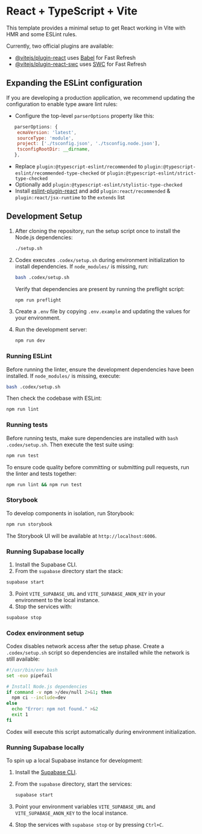 # React + TypeScript + Vite

This template provides a minimal setup to get React working in Vite with HMR and some ESLint rules.

Currently, two official plugins are available:

- [@vitejs/plugin-react](https://github.com/vitejs/vite-plugin-react/blob/main/packages/plugin-react/README.md) uses [Babel](https://babeljs.io/) for Fast Refresh
- [@vitejs/plugin-react-swc](https://github.com/vitejs/vite-plugin-react-swc) uses [SWC](https://swc.rs/) for Fast Refresh

## Expanding the ESLint configuration

If you are developing a production application, we recommend updating the configuration to enable type aware lint rules:

- Configure the top-level `parserOptions` property like this:

```js
   parserOptions: {
    ecmaVersion: 'latest',
    sourceType: 'module',
    project: ['./tsconfig.json', './tsconfig.node.json'],
    tsconfigRootDir: __dirname,
   },
```

- Replace `plugin:@typescript-eslint/recommended` to `plugin:@typescript-eslint/recommended-type-checked` or `plugin:@typescript-eslint/strict-type-checked`
- Optionally add `plugin:@typescript-eslint/stylistic-type-checked`
- Install [eslint-plugin-react](https://github.com/jsx-eslint/eslint-plugin-react) and add `plugin:react/recommended` & `plugin:react/jsx-runtime` to the `extends` list

## Development Setup

1. After cloning the repository, run the setup script once to install the Node.js dependencies:

   ```bash
   ./setup.sh
   ```
2. Codex executes `.codex/setup.sh` during environment initialization to install dependencies. If `node_modules/` is missing, run:

   ```bash
   bash .codex/setup.sh
   ```

   Verify that dependencies are present by running the preflight script:

   ```bash
   npm run preflight
   ```

3. Create a `.env` file by copying `.env.example` and updating the values for your environment.

4. Run the development server:

   ```bash
   npm run dev
   ```

### Running ESLint

Before running the linter, ensure the development dependencies have been
installed. If `node_modules/` is missing, execute:

```bash
bash .codex/setup.sh
```

Then check the codebase with ESLint:

```bash
npm run lint
```

### Running tests

Before running tests, make sure dependencies are installed with `bash .codex/setup.sh`.
Then execute the test suite using:

```bash
npm run test
```

To ensure code quality before committing or submitting pull requests, run the
linter and tests together:

```bash
npm run lint && npm run test
```

### Storybook

To develop components in isolation, run Storybook:

```bash
npm run storybook
```

The Storybook UI will be available at `http://localhost:6006`.

### Running Supabase locally

1. Install the Supabase CLI.
2. From the `supabase` directory start the stack:
```bash
supabase start
```
3. Point `VITE_SUPABASE_URL` and `VITE_SUPABASE_ANON_KEY` in your environment to the local instance.
4. Stop the services with:
```bash
supabase stop
```

### Codex environment setup

Codex disables network access after the setup phase. Create a `.codex/setup.sh` script so dependencies are installed while the network is still available:

```bash
#!/usr/bin/env bash
set -euo pipefail

# Install Node.js dependencies
if command -v npm >/dev/null 2>&1; then
  npm ci --include=dev
else
  echo "Error: npm not found." >&2
  exit 1
fi
```

Codex will execute this script automatically during environment initialization.

### Running Supabase locally

To spin up a local Supabase instance for development:

1. Install the [Supabase CLI](https://supabase.com/docs/guides/cli).
2. From the `supabase` directory, start the services:

   ```bash
   supabase start
   ```
3. Point your environment variables `VITE_SUPABASE_URL` and `VITE_SUPABASE_ANON_KEY` to the local instance.
4. Stop the services with `supabase stop` or by pressing `Ctrl+C`.
